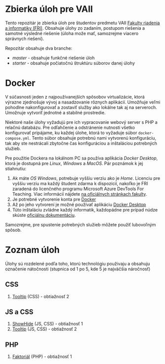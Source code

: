 # Zbierka úloh pre VAII
Tento repozitár je zbierka úloh pre študentov predmetu VAII 
[Fakulty riadenia a informatiky (FRI)](https://www.fri.uniza.sk/). Obsahuje úlohy zo zadaním,
postupom riešenia a samotné výsledné riešenie (úloha može mať, samozrejme viacero správnych 
riešení).

Repozitár obsahuje dva branche:
- _master_ - obsahuje funkčné riešenie úloh
- _starter_ - obsahuje počiatočnú štruktúru súborov danej úlohy

# Docker
V súčasnosti jeden z najpoužívanejších spôsobov virtualizácie, ktorá výrazne zjednošuje vývoj a nasadzovanie rôznych 
aplikácií. Umožňuje veľmi pohodlne nakonfigurovať a zostaviť služby ako lokálne tak aj na serveroch. Umožnuje vytvoriť
jednotné a stabilné prostredie.

Niektoré naše úlohy vyžadujú pre ich vypracovanie webový server s PHP a relačnú databázu. Pre odľahčenie a odstránenie
nutnosti všetko konfigurovať pripájame, ku každej úlohe, ktorá to vyžaduje súbor `docker-compose.yml`. Tento súbor
obsahuje potrebnú nami vytvorenú konfiguráciu, tak aby ste nestrácali zbytočne čas konfiguráciou a inštaláciou
potrebných služieb.

Pre použitie Dockera na lokálnom PC sa používa aplikácia _Docker Desktop_, ktorá je dostupná pre _Linux_, _Windows_ a _MacOS_.
Pár poznámok k jej stiahnutiu:

1.  Ak máte _OS Windows_, potrebuje vyššiu verziu ako je _Home_. Licenciu pre vyššiu verziu ma každý študent zdarma k 
    dispozícií, nakoľko je FRI zaradená do licenčného programu Microsoft Azure DevTools For Teaching. Viac informácií nájdete
    [na oficiálnych stránkach fakulty](https://www.fri.uniza.sk/stranka/softver-a-internet).
2.  Je potrebné vytvorenie konta pre [Docker](https://www.docker.com/)
3.  Až po jeho vytvorení je možné používať aplikáciu [Docker Desktop](https://www.docker.com/products/docker-desktop)
4.  Túto inštaláciu zvládne každý informatik, každopádne pre prípad núdze skúste [oficiálnu dokumentáciu](https://docs.docker.com/desktop/).

Samozrejme, pre spustenie potrebných služieb môžete použiť lubovoľným spôsob.

# Zoznam úloh

Úlohy sú rozdelené podľa toho, ktorú technológiu použivaju a obsahuju označenie nátočnosti (stupnica
od 1 po 5, kde 5 je najväčšia náročnosť)

## CSS
1. [Tooltip](tooltip-js/zadanie.md) (CSS) - obtiažnosť 2
   
## JS a CSS
1. [ShowHide](showhide/zadanie.md) (JS, CSS) - obtiažnosť 1
1. [Tooltip](tooltip-js/zadanie.md) (JS, CSS) - obtiažnosť 2


## PHP
1. [Faktoriál](faktorial-php/zadanie.md) (PHP) - obtiažnosť 1 




